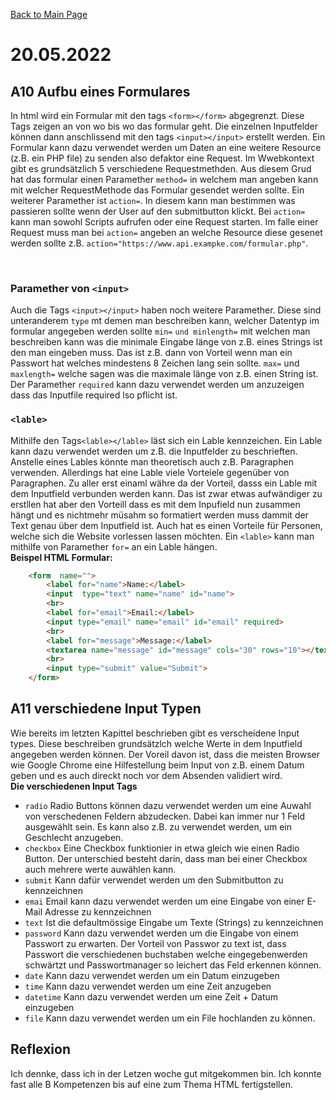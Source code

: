   [Back to Main Page](./../README.md)

# 20.05.2022
  
## A10 Aufbu eines Formulares
In html wird ein Formular mit den tags `<form></form>` abgegrenzt. Diese Tags zeigen an von wo bis wo das formular geht. 
Die einzelnen Inputfelder können dann anschlissend mit den tags `<input></input>` erstellt werden. Ein Formular kann dazu verwendet werden um Daten an eine weitere
Resource (z.B. ein PHP file) zu senden also defaktor eine Request. Im Wwebkontext gibt es grundsätzlich 5 verschiedene Requestmethden. Aus diesem Grud hat
das formular einen Paramether `method=` in welchem man angeben kann mit welcher RequestMethode das Formular gesendet werden sollte. Ein weiterer Paramether ist `action=`.
In diesem kann man bestimmen was passieren sollte wenn der User auf den submitbutton klickt. Bei `action=` kann man sowohl Scripts aufrufen oder eine Request starten. Im
falle einer Request muss man bei `action=` angeben an welche Resource diese gesenet werden sollte z.B. `action="https://www.api.exampke.com/formular.php"`. 

<br/>

### Paramether von `<input>`
Auch die Tags `<input></input>` haben noch weitere Paramether. Diese sind unteranderem `type` mt demen man beschreiben kann, welcher Datentyp im formular angegeben werden 
sollte `min=` `und minlength=` mit welchen man beschreiben kann was die minimale Eingabe länge von z.B. eines Strings ist den man eingeben muss. Das ist z.B. dann von Vorteil
wenn man ein Passwort hat welches mindestens 8 Zeichen lang sein sollte. `max=` und `maxlength=` welche sagen was die maximale länge von z.B. einen String ist. Der Paramether 
`required` kann dazu verwendet werden um anzuzeigen dass das Inputfile required lso pflicht ist.
### `<lable>`
Mithilfe den Tags`<lable></lable>` läst sich ein Lable kennzeichen. Ein Lable kann dazu verwendet werden um z.B. die Inputfelder zu beschrieften. Anstelle eines Lables könnte 
man theoretisch auch z.B. Paragraphen verwenden. Allerdings hat eine Lable viele Vorteiele gegenüber von Paragraphen. Zu aller erst einaml währe da der Vorteil, dasss
ein Lable mit dem Inputfield verbunden werden kann. Das ist zwar etwas aufwändiger zu erstllen hat aber den Vorteill dass es mit dem Inpufield nun zusammen hängt und
es nichtmehr müsahm so formatiert werden muss dammit der Text genau über dem Inputfield ist. Auch hat es einen Vorteile für Personen, welche sich die Website vorlessen lassen 
möchten. Ein `<lable>` kann man mithilfe von Paramether `for=` an ein Lable hängen.<br/>
**Beispel HTML Formular:**
```html
    <form  name="">
        <label for="name">Name:</label>
        <input  type="text" name="name" id="name">
        <br>
        <label for="email">Email:</label>
        <input type="email" name="email" id="email" required>
        <br>
        <label for="message">Message:</label>
        <textarea name="message" id="message" cols="30" rows="10"></textarea>
        <br>
        <input type="submit" value="Submit">
    </form>
```

## A11 verschiedene Input Typen
Wie bereits im letzten Kapittel beschrieben gibt es verscheidene Input types. Diese beschreiben grundsätzlch welche Werte in dem Inputfield angegeben werden können.
Der Voreil davon ist, dass die meisten Browser wie Google Chrome eine Hilfestellung beim Input von z.B. einem Datum geben und es auch direckt noch vor dem Absenden validiert wird.<br/>
**Die verschiedenen Input Tags**
- `radio` Radio Buttons können dazu verwendet werden um eine Auwahl von verschedenen Feldern abzudecken. Dabei kan immer nur 1 Feld ausgewählt sein. Es kann also z.B. zu verwendet werden, um ein Geschlecht anzugeben.
- `checkbox` Eine Checkbox funktionier in etwa gleich wie einen Radio Button. Der unterschied besteht darin, dass man bei einer Checkbox auch mehrere werte auwählen kann.
-   `submit` Kann dafür verwendet werden um den Submitbutton zu kennzeichnen
-   `emai` Email kann dazu verwendet werden um eine Eingabe von einer E-Mail Adresse zu kennzeichnen
-   `text` Ist die defaultmössige Eingabe um Texte (Strings) zu kennzeichnen
-   `password` Kann dazu verwendet werden um die Eingabe von einem Passwort zu erwarten. Der Vorteil von Passwor zu text ist, dass Passwort die verschiedenen buchstaben welche eingegebenwerden schwärtzt und Passwortmanager so leichert das Feld erkennen können.
-   `date` Kann dazu verwendet werden um ein Datum einzugeben
-   `time` Kann dazu verwendet werden um eine Zeit anzugeben
-   `datetime` Kann dazu verwendet werden um eine Zeit + Datum einzugeben
-   `file` Kann dazu verwendet werden um ein File hochlanden zu können.

## Reflexion
Ich dennke, dass ich in der Letzen woche gut mitgekommen bin. Ich konnte fast alle B Kompetenzen bis auf eine zum Thema HTML fertigstellen.
